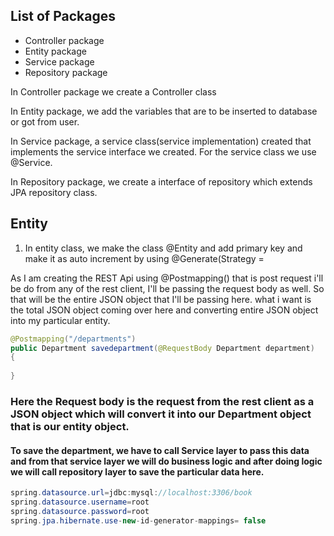 ## List of Packages 
* Controller package
* Entity  package
* Service  package
* Repository  package

 In Controller package we create a Controller class
 
 In Entity package, we add the variables that are to be inserted to database or got from user.
 
 In Service package, a service class(service implementation) created that implements the service interface we created. For the service class we use @Service.
  
 In Repository package, we create a interface of repository which extends JPA repository class.
 
 ## Entity
 
 1) In entity class, we make the class @Entity and add primary key and make it as auto increment by using @Generate(Strategy = 


As I am creating the REST Api using @Postmapping()  that is post request i'll be do from any of the rest client, I'll be passing the request body as well.
So that will be the entire JSON object that I'll be passing here. what i want is the total JSON object coming over here and converting entire JSON object 
into my particular entity.
``` Java
@Postmapping("/departments")
public Department savedepartment(@RequestBody Department department) 
{
  
}
 ```

### Here the Request body is the request from the rest client as a JSON object which will convert it into our Department object that is our entity object.

#### To save the department, we have to call Service layer to pass this data and from that service layer we will do business logic and after doing logic we will call repository layer to save the particular data here.

```java
spring.datasource.url=jdbc:mysql://localhost:3306/book
spring.datasource.username=root
spring.datasource.password=root
spring.jpa.hibernate.use-new-id-generator-mappings= false
```
